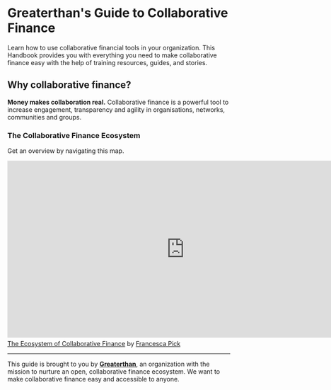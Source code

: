 # Greaterthan's Guide to Collaborative Finance

Learn how to use collaborative financial tools in your organization. This Handbook provides you with everything you need to make collaborative finance easy with the help of training resources, guides, and stories.

## Why collaborative finance?

**Money makes collaboration real.**
Collaborative finance is a powerful tool to increase engagement, transparency and agility in organisations, networks, communities and groups.

### The Collaborative Finance Ecosystem

Get an overview by navigating this map. 

<iframe width="800" height="400" frameborder="0" src="https://www.mindmeister.com/maps/public_map_shell/985455138/the-ecosystem-of-collaborative-finance?width=1100&height=400&z=auto&no_share=1&no_logo=1&presentation=1" scrolling="no" style="overflow: hidden; margin-bottom: 5px;">Your browser is not able to display frames. Please visit <a href="https://www.mindmeister.com/985455138/the-ecosystem-of-collaborative-finance" target="_blank">The Ecosystem of Collaborative Finance</a> on MindMeister.</iframe><div class="mb-5"><a href="https://www.mindmeister.com/985455138/the-ecosystem-of-collaborative-finance" target="_blank">The Ecosystem of Collaborative Finance</a> by <a href="https://www.mindmeister.com/users/channel/23755308" target="_blank">Francesca Pick</a></div>

---

This guide is brought to you by [**Greaterthan**](http://greaterthan.finance), an organization with the mission to nurture an open, collaborative finance ecosystem. We want to make collaborative finance easy and accessible to anyone.



